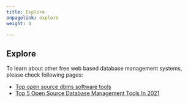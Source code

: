 ```yaml
---
title: Explore
onpagelink: explore
weight: 4

---
```


Explore
-------

To learn about other free web based database management systems, please check following pages:

- [Top open source dbms software tools](https://products.containerize.com/database-management)
- [Top 5 Open Source Database Management Tools In 2021](https://blog.containerize.com/2021/01/16/top-5-open-source-database-management-tools-in-2021/)
 